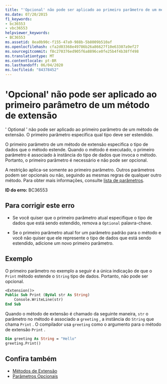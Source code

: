 ```yaml
---
title: "'Opcional' não pode ser aplicado ao primeiro parâmetro de um método de extensão"
ms.date: 07/20/2015
f1_keywords:
- bc36553
- vbc36553
helpviewer_keywords:
- BC36553
ms.assetid: 8ea0b90c-f155-47a9-988b-5b8009b510af
ms.openlocfilehash: cfa2d03368e49786b26a86627f10e63307a9ef27
ms.sourcegitcommit: f8c270376ed905f6a8896ce0fe25b4f4b38ff498
ms.translationtype: MT
ms.contentlocale: pt-BR
ms.lasthandoff: 06/04/2020
ms.locfileid: "84378452"
---
```

# <a name="optional-cannot-be-applied-to-the-first-parameter-of-an-extension-method"></a>'Opcional' não pode ser aplicado ao primeiro parâmetro de um método de extensão
' Optional ' não pode ser aplicado ao primeiro parâmetro de um método de extensão. O primeiro parâmetro especifica qual tipo deve ser estendido.  
  
 O primeiro parâmetro de um método de extensão especifica o tipo de dados que o método estende. Quando o método é executado, o primeiro parâmetro é associado à instância do tipo de dados que invoca o método. Portanto, o primeiro parâmetro é necessário e não pode ser opcional.  
  
 A restrição aplica-se somente ao primeiro parâmetro. Outros parâmetros podem ser opcionais ou não, seguindo as mesmas regras de qualquer outro método. Para obter mais informações, consulte [lista de parâmetros](../language-reference/statements/parameter-list.md).  
  
 **ID do erro:** BC36553  
  
## <a name="to-correct-this-error"></a>Para corrigir este erro  
  
- Se você quiser que o primeiro parâmetro atual especifique o tipo de dados que está sendo estendido, remova a `Optional` palavra-chave.  
  
- Se o primeiro parâmetro atual for um parâmetro padrão para o método e você não quiser que ele represente o tipo de dados que está sendo estendido, adicione um novo primeiro parâmetro.  
  
## <a name="example"></a>Exemplo  
 O primeiro parâmetro no exemplo a seguir é a única indicação de que o `Print` método estende o `String` tipo de dados. Portanto, não pode ser opcional.  
  
```vb  
<Extension()>  
Public Sub Print (ByVal str As String)  
    Console.WriteLine(str)  
End Sub  
```  
  
 Quando o método de extensão é chamado da seguinte maneira, `str` o parâmetro no método é associado a `greeting` , a instância do `String` que chama `Print` . O compilador usa `greeting` como o argumento para o método de extensão `Print` .  
  
```vb  
Dim greeting As String = "Hello"  
greeting.Print()  
```  
  
## <a name="see-also"></a>Confira também

- [Métodos de Extensão](../programming-guide/language-features/procedures/extension-methods.md)
- [Parâmetros Opcionais](../programming-guide/language-features/procedures/optional-parameters.md)
